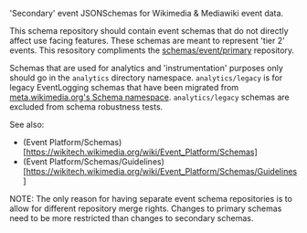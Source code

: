 'Secondary' event JSONSchemas for Wikimedia & Mediawiki event data.

This schema repository should contain event schemas that do not directly affect
use facing features.  These schemas are meant to represent 'tier 2' events.
This resository compliments the [schemas/event/primary](https://gerrit.wikimedia.org/r/plugins/gitiles/schemas/event/primary/+/master) repository.

Schemas that are used for analytics and 'instrumentation' purposes
only should go in the `analytics` directory namespace.
`analytics/legacy` is for legacy EventLogging schemas that have been
migrated from [meta.wikimedia.org's Schema namespace](https://meta.wikimedia.org/w/index.php?title=Special%3AAllPages&from=&to=&namespace=470).
`analytics/legacy` schemas are excluded from schema robustness tests.

See also:
- (Event Platform/Schemas)[https://wikitech.wikimedia.org/wiki/Event_Platform/Schemas]
- (Event Platform/Schemas/Guidelines)[https://wikitech.wikimedia.org/wiki/Event_Platform/Schemas/Guidelines]


NOTE: The only reason for having separate event schema repositories is to
allow for different repository merge rights.  Changes to primary schemas need
to be more restricted than changes to secondary schemas.
